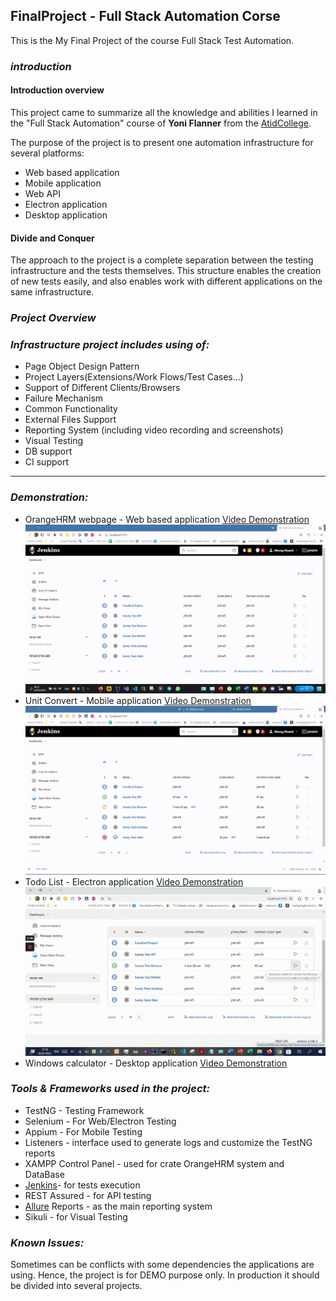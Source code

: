 ## **FinalProject - Full Stack Automation Corse**
This is the My Final Project of the course Full Stack Test Automation.

### _introduction_
#### Introduction overview

This project came to summarize all the knowledge and abilities I learned in the "Full Stack Automation" course of **Yoni Flanner** from the [AtidCollege](https://atidcollege.co.il/).

The purpose of the project is to present one automation infrastructure for several platforms:
 * Web based application
* Mobile application
* Web API
* Electron application
* Desktop application

#### Divide and Conquer
The approach to the project is a complete separation between the testing infrastructure and the tests themselves. This structure enables the creation of new tests easily, and also enables work with different applications on the same infrastructure.

### _Project Overview_

### **_Infrastructure project includes using of:_**
* Page Object Design Pattern
* Project Layers(Extensions/Work Flows/Test Cases...)
* Support of Different Clients/Browsers
* Failure Mechanism 
* Common Functionality
* External Files Support
* Reporting System (including video recording and screenshots)
* Visual Testing
* DB support
* CI support  

***

### _Demonstration:_
* OrangeHRM webpage - Web based application
[Video Demonstration](https://drive.google.com/file/d/1c4mzDzwvgR6WKGdq7hqnbV3bhOeUxr9p/view?usp=share_link)
![Demonstration](https://raw.githubusercontent.com/Almog81/FinalProject/master/Demonstration/Web%20Testing%20-%20OrangeHRM.gif)
* Unit Convert - Mobile application
[Video Demonstration](https://drive.google.com/file/d/1payi5kDQgPpupV6NcD_PeykjK3CNCj82/view)
![Demonstration](https://raw.githubusercontent.com/Almog81/FinalProject/master/Demonstration/Mobile%20Test%20-%20Unit%20Converter.gif)
* Todo List - Electron application
[Video Demonstration](https://drive.google.com/file/d/12XNH_-WPfnvJo6-QVMJ4ETqQy7-tXxdK/view?usp=share_link)
![Demonstration](https://raw.githubusercontent.com/Almog81/FinalProject/master/Demonstration/Electron%20Test%20-%20ToDo%20List.gif)
* Windows calculator - Desktop application
[Video Demonstration](null)

### _Tools & Frameworks used in the project:_
* TestNG - Testing Framework
* Selenium - For Web/Electron Testing
* Appium - For Mobile Testing
* Listeners - interface used to generate logs and customize the TestNG reports
* XAMPP Control Panel  - used for crate OrangeHRM system and DataBase
* [Jenkins](https://www.jenkins.io/)- for tests execution
* REST Assured - for API testing
* [Allure](http://allure.qatools.ru/) Reports - as the main reporting system
* Sikuli - for Visual Testing

### _Known Issues:_
Sometimes can be conflicts with some dependencies the applications are using.
Hence, the project is for DEMO purpose only. In production it should be divided into several projects.
